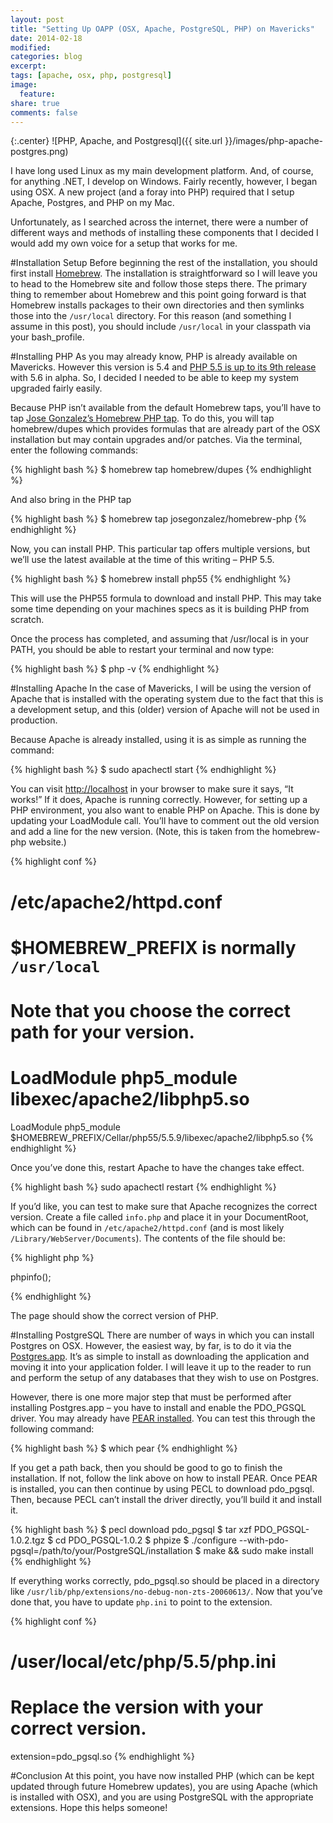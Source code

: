 ```yaml
---
layout: post
title: "Setting Up OAPP (OSX, Apache, PostgreSQL, PHP) on Mavericks"
date: 2014-02-18
modified:
categories: blog
excerpt:
tags: [apache, osx, php, postgresql]
image:
  feature:
share: true
comments: false
---
```

{:.center}
![PHP, Apache, and Postgresql]({{ site.url }}/images/php-apache-postgres.png)

I have long used Linux as my main development platform. And, of course, for anything .NET, I develop on Windows. Fairly recently, however, I began using OSX. A new project (and a foray into PHP) required that I setup Apache, Postgres, and PHP on my Mac.

Unfortunately, as I searched across the internet, there were a number of different ways and methods of installing these components that I decided I would add my own voice for a setup that works for me.

#Installation Setup
Before beginning the rest of the installation, you should first install [Homebrew](http://brew.sh/). The installation is straightforward so I will leave you to head to the Homebrew site and follow those steps there. The primary thing to remember about Homebrew and this point going forward is that Homebrew installs packages to their own directories and then symlinks those into the `/usr/local` directory. For this reason (and something I assume in this post), you should include `/usr/local` in your classpath via your bash_profile.

#Installing PHP
As you may already know, PHP is already available on Mavericks. However this version is 5.4 and [PHP 5.5 is up to its 9th release](http://www.php.net/downloads.php#v5.5.9) with 5.6 in alpha. So, I decided I needed to be able to keep my system upgraded fairly easily.

Because PHP isn’t available from the default Homebrew taps, you’ll have to tap [Jose Gonzalez’s Homebrew PHP tap](https://github.com/josegonzalez/homebrew-php). To do this, you will tap homebrew/dupes which provides formulas that are already part of the OSX installation but may contain upgrades and/or patches. Via the terminal, enter the following commands:

{% highlight bash %}
$ homebrew tap homebrew/dupes
{% endhighlight %}

And also bring in the PHP tap

{% highlight bash %}
$ homebrew tap josegonzalez/homebrew-php
{% endhighlight %}

Now, you can install PHP. This particular tap offers multiple versions, but we’ll use the latest available at the time of this writing – PHP 5.5.

{% highlight bash %}
$ homebrew install php55
{% endhighlight %}

This will use the PHP55 formula to download and install PHP. This may take some time depending on your machines specs as it is building PHP from scratch.

Once the process has completed, and assuming that /usr/local is in your PATH, you should be able to restart your terminal and now type:

{% highlight bash %}
$ php -v
{% endhighlight %}

#Installing Apache
In the case of Mavericks, I will be using the version of Apache that is installed with the operating system due to the fact that this is a development setup, and this (older) version of Apache will not be used in production.

Because Apache is already installed, using it is as simple as running the command:

{% highlight bash %}
$ sudo apachectl start
{% endhighlight %}

You can visit [http://localhost](http://localhost/) in your browser to make sure it says, “It works!” If it does, Apache is running correctly. However, for setting up a PHP environment, you also want to enable PHP on Apache. This is done by updating your LoadModule call. You’ll have to comment out the old version and add a line for the new version. (Note, this is taken from the homebrew-php website.)

{% highlight conf %}
# /etc/apache2/httpd.conf
# $HOMEBREW_PREFIX is normally `/usr/local`
# Note that you choose the correct path for your version.
# LoadModule php5_module    libexec/apache2/libphp5.so
LoadModule php5_module    $HOMEBREW_PREFIX/Cellar/php55/5.5.9/libexec/apache2/libphp5.so
{% endhighlight %}

Once you’ve done this, restart Apache to have the changes take effect.

{% highlight bash %}
sudo apachectl restart
{% endhighlight %}

If you’d like, you can test to make sure that Apache recognizes the correct version. Create a file called `info.php` and place it in your DocumentRoot, which can be found in `/etc/apache2/httpd.conf` (and is most likely `/Library/WebServer/Documents`). The contents of the file should be:

{% highlight php %}
<!--?php <br ?-->phpinfo();
{% endhighlight %}

The page should show the correct version of PHP.

#Installing PostgreSQL
There are number of ways in which you can install Postgres on OSX. However, the easiest way, by far, is to do it via the [Postgres.app](http://postgresapp.com/). It’s as simple to install as downloading the application and moving it into your application folder. I will leave it up to the reader to run and perform the setup of any databases that they wish to use on Postgres.

However, there is one more major step that must be performed after installing Postgres.app – you have to install and enable the PDO_PGSQL driver. You may already have [PEAR installed](http://pear.php.net/manual/en/installation.getting.php). You can test this through the following command:

{% highlight bash %}
$ which pear
{% endhighlight %}

If you get a path back, then you should be good to go to finish the installation. If not, follow the link above on how to install PEAR. Once PEAR is installed, you can then continue by using PECL to download pdo_pgsql. Then, because PECL can’t install the driver directly, you’ll build it and install it.

{% highlight bash %}
$ pecl download pdo_pgsql
$ tar xzf PDO_PGSQL-1.0.2.tgz
$ cd PDO_PGSQL-1.0.2
$ phpize
$ ./configure --with-pdo-pgsql=/path/to/your/PostgreSQL/installation
$ make && sudo make install
{% endhighlight %}

If everything works correctly, pdo_pgsql.so should be placed in a directory like `/usr/lib/php/extensions/no-debug-non-zts-20060613/`. Now that you’ve done that, you have to update `php.ini` to point to the extension.

{% highlight conf %}
# /user/local/etc/php/5.5/php.ini
# Replace the version with your correct version.
extension=pdo_pgsql.so
{% endhighlight %}

#Conclusion
At this point, you have now installed PHP (which can be kept updated through future Homebrew updates), you are using Apache (which is installed with OSX), and you are using PostgreSQL with the appropriate extensions. Hope this helps someone!
